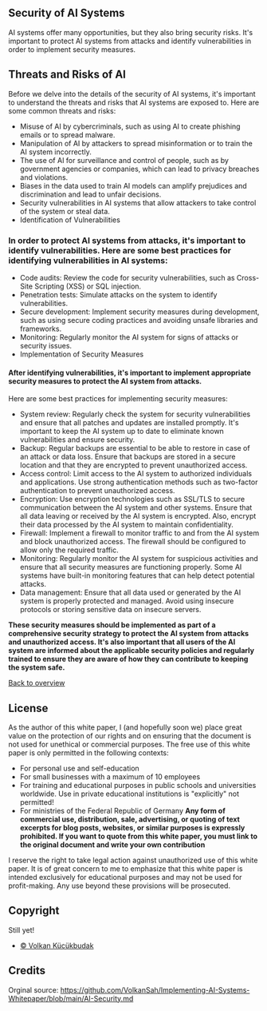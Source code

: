 ## Security of AI Systems
AI systems offer many opportunities, but they also bring security risks. It's important to protect AI systems from attacks and identify vulnerabilities in order to implement security measures.
## Threats and Risks of AI
Before we delve into the details of the security of AI systems, it's important to understand the threats and risks that AI systems are exposed to. Here are some common threats and risks:

- Misuse of AI by cybercriminals, such as using AI to create phishing emails or to spread malware.
- Manipulation of AI by attackers to spread misinformation or to train the AI system incorrectly.
- The use of AI for surveillance and control of people, such as by government agencies or companies, which can lead to privacy breaches and violations.
- Biases in the data used to train AI models can amplify prejudices and discrimination and lead to unfair decisions.
- Security vulnerabilities in AI systems that allow attackers to take control of the system or steal data.
- Identification of Vulnerabilities
### In order to protect AI systems from attacks, it's important to identify vulnerabilities. Here are some best practices for identifying vulnerabilities in AI systems:

- Code audits: Review the code for security vulnerabilities, such as Cross-Site Scripting (XSS) or SQL injection.
- Penetration tests: Simulate attacks on the system to identify vulnerabilities.
- Secure development: Implement security measures during development, such as using secure coding practices and avoiding unsafe libraries and frameworks.
- Monitoring: Regularly monitor the AI system for signs of attacks or security issues.
- Implementation of Security Measures
#### After identifying vulnerabilities, it's important to implement appropriate security measures to protect the AI system from attacks. 
Here are some best practices for implementing security measures:
- System review: Regularly check the system for security vulnerabilities and ensure that all patches and updates are installed promptly. It's important to keep the AI system up to date to eliminate known vulnerabilities and ensure security.
- Backup: Regular backups are essential to be able to restore in case of an attack or data loss. Ensure that backups are stored in a secure location and that they are encrypted to prevent unauthorized access.
- Access control: Limit access to the AI system to authorized individuals and applications. Use strong authentication methods such as two-factor authentication to prevent unauthorized access.
- Encryption: Use encryption technologies such as SSL/TLS to secure communication between the AI system and other systems. Ensure that all data leaving or received by the AI system is encrypted. Also, encrypt their data processed by the AI system to maintain confidentiality.
- Firewall: Implement a firewall to monitor traffic to and from the AI system and block unauthorized access. The firewall should be configured to allow only the required traffic.
- Monitoring: Regularly monitor the AI system for suspicious activities and ensure that all security measures are functioning properly. Some AI systems have built-in monitoring features that can help detect potential attacks.
- Data management: Ensure that all data used or generated by the AI system is properly protected and managed. Avoid using insecure protocols or storing sensitive data on insecure servers.

**These security measures should be implemented as part of a comprehensive security strategy to protect the AI system from attacks and unauthorized access. It's also important that all users of the AI system are informed about the applicable security policies and regularly trained to ensure they are aware of how they can contribute to keeping the system safe.**

[Back to overview](README.md#Topics)

## License
As the author of this white paper, I (and hopefully soon we) place great value on the protection of our rights and on ensuring that the document is not used for unethical or commercial purposes. The free use of this white paper is only permitted in the following contexts:

- For personal use and self-education
- For small businesses with a maximum of 10 employees
- For training and educational purposes in public schools and universities worldwide. Use in private educational institutions is "explicitly" not permitted!
- For ministries of the Federal Republic of Germany
**Any form of commercial use, distribution, sale, advertising, or quoting of text excerpts for blog posts, websites, or similar purposes is expressly prohibited. If you want to quote from this white paper, you must link to the original document and write your own contribution**

I reserve the right to take legal action against unauthorized use of this white paper. It is of great concern to me to emphasize that this white paper is intended exclusively for educational purposes and may not be used for profit-making. Any use beyond these provisions will be prosecuted.

## Copyright
Still yet!
- [© Volkan Kücükbudak](https://github.com/volkansah)
## Credits
Orginal source: https://github.com/VolkanSah/Implementing-AI-Systems-Whitepaper/blob/main/AI-Security.md

